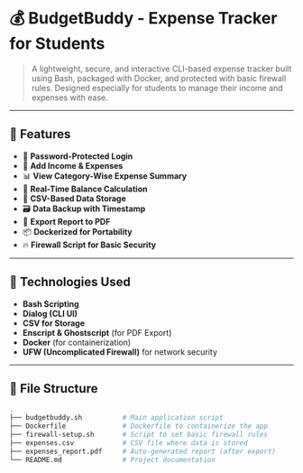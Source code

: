 # 💰 BudgetBuddy - Expense Tracker for Students

> A lightweight, secure, and interactive CLI-based expense tracker built using Bash, packaged with Docker, and protected with basic firewall rules. Designed especially for students to manage their income and expenses with ease.

---

## 📌 Features

- 🔐 **Password-Protected Login**
- 💸 **Add Income & Expenses**
- 📊 **View Category-Wise Expense Summary**
- 🧮 **Real-Time Balance Calculation**
- 💾 **CSV-Based Data Storage**
- 🗃️ **Data Backup with Timestamp**
- 📄 **Export Report to PDF**
- 📦 **Dockerized for Portability**
- 🔥 **Firewall Script for Basic Security**

---

## 🧠 Technologies Used

- **Bash Scripting**
- **Dialog (CLI UI)**
- **CSV for Storage**
- **Enscript & Ghostscript** (for PDF Export)
- **Docker** (for containerization)
- **UFW (Uncomplicated Firewall)** for network security

---

## 📂 File Structure

```bash
.
├── budgetbuddy.sh          # Main application script
├── Dockerfile              # Dockerfile to containerize the app
├── firewall-setup.sh       # Script to set basic firewall rules
├── expenses.csv            # CSV file where data is stored
├── expenses_report.pdf     # Auto-generated report (after export)
└── README.md               # Project documentation

